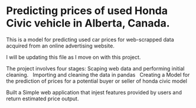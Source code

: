 # Predicting prices of used Honda Civic vehicle in Alberta, Canada.
This is a model for predicting used car prices for web-scrapped data acquired from an online advertising website.

I will be updating this file as I move on with this project.

The project involves four stages:
Scaping web data and performing initial cleaning.
 
Importing and cleaning the data in pandas
 
Creating a Model for the prediction of prices for a potential buyer or seller of honda civic model

Built a Simple web application that injest features provided by users and return estimated price output.
